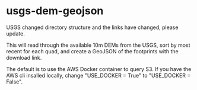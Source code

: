 # usgs-dem-geojson

USGS changed directory structure and the links have changed, please update.

This will read through the available 10m DEMs from the USGS, sort by most recent for each quad, and create a GeoJSON of the footprints with the download link.

The default is to use the AWS Docker container to query S3. If you have the AWS cli insalled locally, change "USE_DOCKER = True" to "USE_DOCKER = False".
